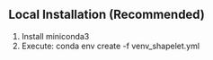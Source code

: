Local Installation (Recommended)
--------------------------------

1. Install miniconda3
2. Execute: conda env create -f venv_shapelet.yml

